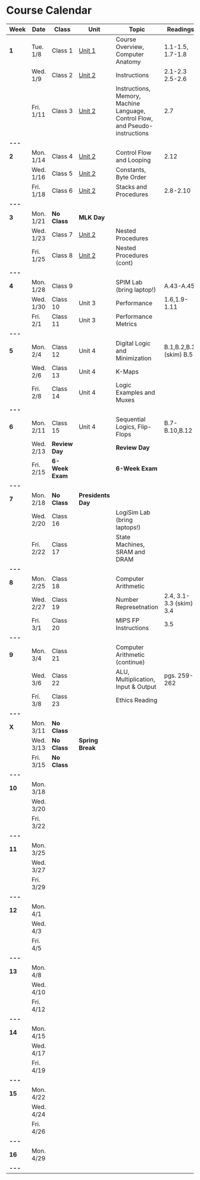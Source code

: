 # Course Calendar

    
| **Week** | **Date**  | **Class**       | **Unit**                   | **Topic**                                                                     | **Readings**            | **Assignment**          |
|----------|-----------|-----------------|----------------------------|-------------------------------------------------------------------------------|-------------------------|-------------------------|
| **1**    | Tue. 1/8  | Class 1         | [Unit 1](units/unit_01.md) | Course Overview, Computer Anatomy                        | 1.1-1.5, 1.7-1.8        |                         |
|          | Wed. 1/9  | Class 2         | [Unit 2](units/unit_02.md) | Instructions                                                                  | 2.1-2.3 <br> 2.5-2.6    |                         |
|          | Fri. 1/11 | Class 3         | [Unit 2](units/unit_02.md) | Instructions, Memory, Machine Language, Control Flow, and Pseudo-instructions | 2.7                     |                         |
| **---**  |           |                 |                            |                                                                               |                         |                         |
| **2**    | Mon. 1/14 | Class 4         | [Unit 2](units/unit_02.md) | Control Flow and Looping                                                      | 2.12                    | [HW-0](hw/hw00.md) Due  |
|          | Wed. 1/16 | Class 5         | [Unit 2](units/unit_02.md) | Constants, Byte Order                                                         |                         | [HW-1](hw/hw01.pdf) Due |
|          | Fri. 1/18 | Class 6         | [Unit 2](units/unit_02.md) | Stacks and Procedures                                                         | 2.8-2.10                |                         |
| **---**  |           |                 |                            |                                                                               |                         |                         |
| **3**    | Mon. 1/21 | **No Class**    | **MLK Day**                |                                                                               |                         |                         |
|          | Wed. 1/23 | Class 7         | [Unit 2](units/unit_02.md) | Nested Procedures                                                             |                         | [HW-2](hw/hw02.pdf) Due                |
|          | Fri. 1/25 | Class 8         | [Unit 2](units/unit_02.md) | Nested Procedures (cont)                                                      |                         |                         |
| **---**  |           |                 |                            |                                                                               |                         | Pre-lab Due             |
| **4**    | Mon. 1/28 | Class 9         |                            | SPIM Lab  (bring laptop!)                                                     | A.43-A.45               |                         |
|          | Wed. 1/30 | Class 10        | Unit 3                     | Performance                                                                   | 1.6,1.9-1.11            | Lab-1 Due               |
|          | Fri. 2/1  | Class 11        | Unit 3                     | Performance Metrics                                                           |                         | HW-3 Due                |
| **---**  |           |                 |                            |                                                                               |                         |                         |
| **5**    | Mon. 2/4  | Class 12        | Unit 4                     | Digital Logic and Minimization                                                | B.1,B.2,B.3, (skim) B.5 |                         |
|          | Wed. 2/6  | Class 13        | Unit 4                     | K-Maps                                                                        |                         | HW-4 Due                |
|          | Fri. 2/8  | Class 14        | Unit 4                     | Logic Examples and Muxes                                                      |                         |                         |
| **---**  |           |                 |                            |                                                                               |                         |                         |
| **6**    | Mon. 2/11 | Class 15        | Unit 4                     | Sequential Logics, Flip-Flops                                                 | B.7-B.10,B.12           | Project 1 Due           |
|          | Wed. 2/13 | **Review Day**  |                            | **Review Day**                                                                |                         |                         |
|          | Fri. 2/15 | **6-Week Exam** |                            | **6-Week Exam**                                                               |                         |                         |
| **---**  |           |                 |                            |                                                                               |                         |                         |
| **7**    | Mon. 2/18 | **No Class**    | **Presidents Day**         |                                                                               |                         |                         |
|          | Wed. 2/20 | Class 16        |                            | LogiSim Lab (bring laptops!)                                                  |                         | HW-5 Due                |
|          | Fri. 2/22 | Class 17        |                            | State Machines, SRAM and DRAM                                                 |                         |                         |
| **---**  |           |                 |                            |                                                                               |                         |                         |
| **8**    | Mon. 2/25 | Class 18        |                            | Computer Arithmetic                                                           |                         |                         |
|          | Wed. 2/27 | Class 19        |                            | Number Represetnation                                                         | 2.4, 3.1-3.3 (skim) 3.4 | Logisim Lab Due         |
|          | Fri. 3/1  | Class 20        |                            | MIPS FP Instructions                                                          | 3.5                     |                         |
| **---**  |           |                 |                            |                                                                               |                         |                         |
| **9**    | Mon. 3/4  | Class 21        |                            | Computer Arithmetic (continue)                                                |                         | Paper Description Due   |
|          | Wed. 3/6  | Class 22        |                            | ALU, Multiplication, Input & Output                                           | pgs. 259-262            |                         |
|          | Fri. 3/8  | Class 23        |                            | Ethics Reading                                                                |                         | HW-6 Due                |
| **---**  |           |                 |                            |                                                                               |                         |                         |
| **X**    | Mon. 3/11 | **No Class**    |                            |                                                                               |                         |                         |
|          | Wed. 3/13 | **No Class**    | **Spring Break**           |                                                                               |                         |                         |
|          | Fri. 3/15 | **No Class**    |                            |                                                                               |                         |                         |
| **---**  |           |                 |                            |                                                                               |                         |                         |
| **10**   | Mon. 3/18 |                 |                            |                                                                               |                         |                         |
|          | Wed. 3/20 |                 |                            |                                                                               |                         |                         |
|          | Fri. 3/22 |                 |                            |                                                                               |                         |                         |
| **---**  |           |                 |                            |                                                                               |                         |                         |
| **11**   | Mon. 3/25 |                 |                            |                                                                               |                         |                         |
|          | Wed. 3/27 |                 |                            |                                                                               |                         |                         |
|          | Fri. 3/29 |                 |                            |                                                                               |                         |                         |
| **---**  |           |                 |                            |                                                                               |                         |                         |
| **12**   | Mon. 4/1  |                 |                            |                                                                               |                         |                         |
|          | Wed. 4/3  |                 |                            |                                                                               |                         |                         |
|          | Fri. 4/5  |                 |                            |                                                                               |                         |                         |
| **---**  |           |                 |                            |                                                                               |                         |                         |
| **13**   | Mon. 4/8  |                 |                            |                                                                               |                         |                         |
|          | Wed. 4/10 |                 |                            |                                                                               |                         |                         |
|          | Fri. 4/12 |                 |                            |                                                                               |                         |                         |
| **---**  |           |                 |                            |                                                                               |                         |                         |
| **14**   | Mon. 4/15 |                 |                            |                                                                               |                         |                         |
|          | Wed. 4/17 |                 |                            |                                                                               |                         |                         |
|          | Fri. 4/19 |                 |                            |                                                                               |                         |                         |
| **---**  |           |                 |                            |                                                                               |                         |                         |
| **15**   | Mon. 4/22 |                 |                            |                                                                               |                         |                         |
|          | Wed. 4/24 |                 |                            |                                                                               |                         |                         |
|          | Fri. 4/26 |                 |                            |                                                                               |                         |                         |
| **---**  |           |                 |                            |                                                                               |                         |                         |
| **16**   | Mon. 4/29 |                 |                            |                                                                               |                         |                         |
| **---**  |           |                 |                            |                                                                               |                         |                         |



